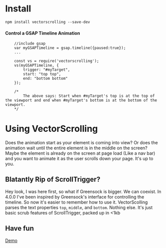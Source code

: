 Install
==============================
	npm install vectorscrolling --save-dev


#### Control a GSAP Timeline Animation ####
```
	//include gsap
	var myGSAPTimeline = gsap.timeline({paused:true});
	...

	const vs = require('vectorscrolling');
	vs(myGSAPTimeline, {
		trigger: "#myTarget",
		start: "top top",
		end: "bottom bottom"
	});

	/*
		The above says: Start when #myTarget's top is at the top of the viewport and end when #myTarget's bottom is at the bottom of the viewport.
	*/
```	

Using VectorScrolling
==============================
Does the animation start as your element is coming into view? Or does the animation wait until the entire element is in the middle on the screen? Maybe the element is already on the screen at page load (Like a nav bar) and you want to animate it as the user scrolls down your page. It's up to you.

Blatantly Rip of ScrollTrigger?
---
Hey look, I was here first, so what if Greensock is bigger. We can coexist. In 4.0.0 I've been inspired by Greensock's interface for controlling the timeline. So now it's easier to remember how to use it. VectorScolling parses the text properties `top`, `middle`, and `bottom`. Nothing else. It's just basic scrub features of ScrollTrigger, packed up in <1kb


Have fun
---
[Demo](https://codepen.io/motionharvest/pen/rNwwRxX)
